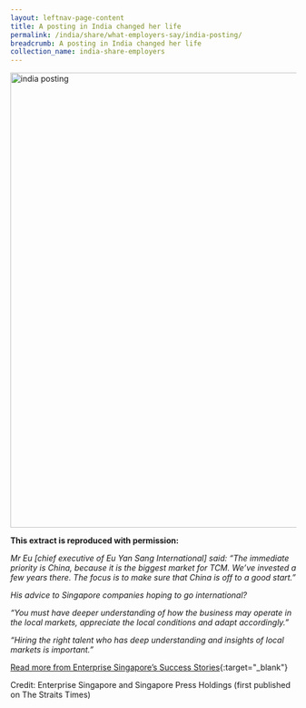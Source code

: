 ```yaml
---
layout: leftnav-page-content
title: A posting in India changed her life
permalink: /india/share/what-employers-say/india-posting/
breadcrumb: A posting in India changed her life
collection_name: india-share-employers
---
```


<img src="\images\india-employers\india-posting.jpg" alt="india posting" style="width:800px;" />

**This extract is reproduced with permission:**

*Mr Eu [chief executive of Eu Yan Sang International] said: “The immediate priority is China, because it is the biggest market for TCM. We’ve invested a few years there. The focus is to make sure that China is off to a good start.”*

*His advice to Singapore companies hoping to go international?*

*“You must have deeper understanding of how the business may operate in the local markets, appreciate the local conditions and adapt accordingly.”*

*“Hiring the right talent who has deep understanding and insights of local markets is important.”*

[Read more from Enterprise Singapore’s Success Stories](https://ie.enterprisesg.gov.sg/Venture-Overseas/Browse-By-Market/Asia-Pacific/China/Success-Stories/cs/Success-Stories/An-old-hand-on-the-world-stage-and-still-growing){:target="_blank"}

Credit: Enterprise Singapore and Singapore Press Holdings (first published on The Straits Times)